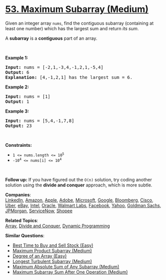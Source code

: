 # [53. Maximum Subarray (Medium)](https://leetcode.com/problems/maximum-subarray/)

<p>Given an integer array <code>nums</code>, find the contiguous subarray (containing at least one number) which has the largest sum and return <em>its sum</em>.</p>

<p>A <strong>subarray</strong> is a <strong>contiguous</strong> part of an array.</p>

<p>&nbsp;</p>
<p><strong>Example 1:</strong></p>

<pre><strong>Input:</strong> nums = [-2,1,-3,4,-1,2,1,-5,4]
<strong>Output:</strong> 6
<strong>Explanation:</strong> [4,-1,2,1] has the largest sum = 6.
</pre>

<p><strong>Example 2:</strong></p>

<pre><strong>Input:</strong> nums = [1]
<strong>Output:</strong> 1
</pre>

<p><strong>Example 3:</strong></p>

<pre><strong>Input:</strong> nums = [5,4,-1,7,8]
<strong>Output:</strong> 23
</pre>

<p>&nbsp;</p>
<p><strong>Constraints:</strong></p>

<ul>
	<li><code>1 &lt;= nums.length &lt;= 10<sup>5</sup></code></li>
	<li><code>-10<sup>4</sup> &lt;= nums[i] &lt;= 10<sup>4</sup></code></li>
</ul>

<p>&nbsp;</p>
<p><strong>Follow up:</strong> If you have figured out the <code>O(n)</code> solution, try coding another solution using the <strong>divide and conquer</strong> approach, which is more subtle.</p>

**Companies**:  
[LinkedIn](https://leetcode.com/company/linkedin), [Amazon](https://leetcode.com/company/amazon), [Apple](https://leetcode.com/company/apple), [Adobe](https://leetcode.com/company/adobe), [Microsoft](https://leetcode.com/company/microsoft), [Google](https://leetcode.com/company/google), [Bloomberg](https://leetcode.com/company/bloomberg), [Cisco](https://leetcode.com/company/cisco), [Uber](https://leetcode.com/company/uber), [eBay](https://leetcode.com/company/ebay), [Intel](https://leetcode.com/company/intel), [Oracle](https://leetcode.com/company/oracle), [Walmart Labs](https://leetcode.com/company/walmart-labs), [Facebook](https://leetcode.com/company/facebook), [Yahoo](https://leetcode.com/company/yahoo), [Goldman Sachs](https://leetcode.com/company/goldman-sachs), [JPMorgan](https://leetcode.com/company/jpmorgan), [ServiceNow](https://leetcode.com/company/servicenow), [Shopee](https://leetcode.com/company/shopee)

**Related Topics**:  
[Array](https://leetcode.com/tag/array/), [Divide and Conquer](https://leetcode.com/tag/divide-and-conquer/), [Dynamic Programming](https://leetcode.com/tag/dynamic-programming/)

**Similar Questions**:

- [Best Time to Buy and Sell Stock (Easy)](https://leetcode.com/problems/best-time-to-buy-and-sell-stock/)
- [Maximum Product Subarray (Medium)](https://leetcode.com/problems/maximum-product-subarray/)
- [Degree of an Array (Easy)](https://leetcode.com/problems/degree-of-an-array/)
- [Longest Turbulent Subarray (Medium)](https://leetcode.com/problems/longest-turbulent-subarray/)
- [Maximum Absolute Sum of Any Subarray (Medium)](https://leetcode.com/problems/maximum-absolute-sum-of-any-subarray/)
- [Maximum Subarray Sum After One Operation (Medium)](https://leetcode.com/problems/maximum-subarray-sum-after-one-operation/)
